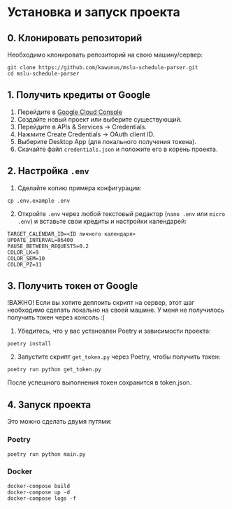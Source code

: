 # Установка и запуск проекта

## 0. Клонировать репозиторий
Необходимо клонировать репозиторий на свою машину/сервер:
```
git clone https://github.com/kawunus/mslu-schedule-parser.git
cd mslu-schedule-parser
```

## 1. Получить кредиты от Google

1. Перейдите в [Google Cloud Console](https://console.cloud.google.com/)
2. Создайте новый проект или выберите существующий.
3. Перейдите в APIs & Services → Credentials.
4. Нажмите Create Credentials → OAuth client ID.
5. Выберите Desktop App (для локального получения токена).
6. Скачайте файл `credentials.json` и положите его в корень проекта.

## 2. Настройка `.env`

1. Сделайте копию примера конфигурации:
```
cp .env.example .env
```
2. Откройте `.env` через любой текстовый редактор (`nano .env` или `micro .env`) и вставьте свои кредиты и настройки календарей:
```
TARGET_CALENDAR_ID=<ID личного календаря>
UPDATE_INTERVAL=86400
PAUSE_BETWEEN_REQUESTS=0.2
COLOR_LK=9
COLOR_SEM=10
COLOR_PZ=11
```

## 3. Получить токен от Google

!ВАЖНО!
Если вы хотите деплоить скрипт на сервер, этот шаг необходимо сделать локально на своей машине. У меня не получилось получить токен через консоль :(

1. Убедитесь, что у вас установлен Poetry и зависимости проекта:

```
poetry install
```
2. Запустите скрипт `get_token.py` через Poetry, чтобы получить токен:
```
poetry run python get_token.py
```
После успешного выполнения токен сохранится в token.json.


## 4. Запуск проекта
Это можно сделать двумя путями:

### Poetry
```
poetry run python main.py
```

### Docker
```
docker-compose build
docker-compose up -d
docker-compose logs -f
```

